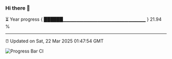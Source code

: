 ### Hi there 👋

⏳ Year progress { ██████▁▁▁▁▁▁▁▁▁▁▁▁▁▁▁▁▁▁▁▁▁▁▁▁ } 21.94 %

---

⏰ Updated on Sat, 22 Mar 2025 01:47:54 GMT

![Progress Bar CI](https://github.com/ZhaoGui/ZhaoGui/workflows/Progress%20Bar%20CI/badge.svg)
